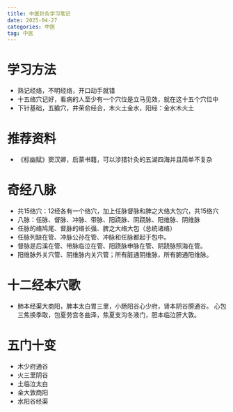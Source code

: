```yaml
---
title: 中医针灸学习笔记
date: 2025-04-27
categories: 中医
tag: 中医
---
```



# 学习方法
- 熟记经络，不明经络，开口动手就错
- 十五络穴记好，看病的人至少有一个穴位是立马见效，就在这十五个穴位中
- 下针基础，五腧穴，井荣俞经合，木火土金水，阳经：金水木火土

# 推荐资料
- 《标幽赋》窦汉卿，启蒙书籍，可以涉猎针灸的五湖四海并且简单不复杂

# 奇经八脉
- 共15络穴：12经各有一个络穴，加上任脉督脉和脾之大络大包穴，共15络穴
- 八脉：任脉、督脉、冲脉、带脉、阳跷脉、阴跷脉、阳维脉、阴维脉
- 任脉的络鸠尾、督脉的络长强、脾之大络大包（总统诸络）
- 任脉列缺在管、冲脉公孙在管、冲脉和任脉都起于包中。
- 督脉是后溪在管、带脉临泣在管、阳跷脉申脉在管、阴跷脉照海在管。
- 阳维脉外关穴管、阴维脉内关穴管；所有脏通阴维脉，所有腑通阳维脉。

# 十二经本穴歌
- 肺本经渠大商阳，脾本太白胃三里，小肠阳谷心少府，肾本阴谷膀通谷。
心包三焦换季取，包夏劳宫冬曲泽，焦夏支沟冬液门，胆本临泣肝大敦。

# 五门十变
- 木少府通谷
- 火三里阴谷
- 土临泣太白
- 金大敦商阳
- 水阳谷经渠
